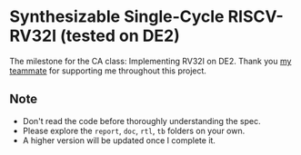 # Synthesizable Single-Cycle RISCV-RV32I (tested on DE2)
The milestone for the CA class: Implementing RV32I on DE2. Thank you [my teammate](https://github.com/FinnNGrace) for supporting me throughout this project.
## Note
- Don't read the code before thoroughly understanding the spec.
- Please explore the `report`, `doc`, `rtl`, `tb` folders on your own.
- A higher version will be updated once I complete it.
